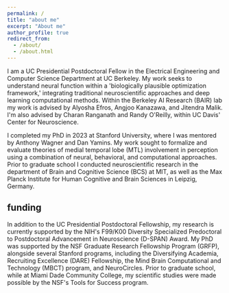 ```yaml
---
permalink: /
title: "about me"
excerpt: "About me"
author_profile: true
redirect_from: 
  - /about/
  - /about.html
---
```


I am a UC Presidential Postdoctoral Fellow in the Electrical Engineering and Computer Science Department at UC Berkeley. My work seeks to understand neural function within a 'biologically plausible optimization framework,' integrating traditional neuroscientific approaches and deep learning computational methods.  Within the Berkeley AI Research (BAIR) lab my work is advised by Alyosha Efros, Angjoo Kanazawa, and Jitendra Malik. I'm also advised by Charan Ranganath and Randy O'Reilly, within UC Davis' Center for Neuroscience.

I completed my PhD in 2023 at Stanford University, where I was mentored by Anthony Wagner and Dan Yamins. My work sought to formalize and evaluate theories of medial temporal lobe (MTL) involvement in perception using a combination of neural, behavioral, and computational approaches. Prior to graduate school I conducted neuroscientific research in the department of Brain and Cognitive Science (BCS) at MIT, as well as the Max Planck Institute for Human Cognitive and Brain Sciences in Leipzig, Germany.

## funding

In addition to the UC Presidential Postdoctoral Fellowship, my research is currently supported by the NIH's F99/K00 Diversity Specialized Predoctoral to Postdoctoral Advancement in Neuroscience (D-SPAN) Award. My PhD was supported by the NSF Graduate Research Fellowship Program (GRFP), alongside several Stanford programs, including the Diversifying Academia, Recruiting Excellence (DARE) Fellowship, the Mind Brain Computational and Technology (MBCT) program, and NeuroCircles. Prior to graduate school, while at Miami Dade Community College, my scientific studies were made possible by the NSF's Tools for Success program. 
